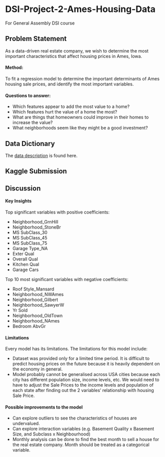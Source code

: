 # DSI-Project-2-Ames-Housing-Data
For General Assembly DSI course

## Problem Statement
As a data-driven real estate company, we wish to determine the most important characteristics that affect housing prices in Ames, Iowa.

#### Method: 
To fit a regression model to determine the important determinants of Ames housing sale prices, and identify the most important variables.

#### Questions to answer:
- Which features appear to add the most value to a home?
- Which features hurt the value of a home the most?
- What are things that homeowners could improve in their homes to increase the value?
- What neighborhoods seem like they might be a good investment?

## Data Dictionary

The [data description](http://jse.amstat.org/v19n3/decock/DataDocumentation.txt) is found here.

## Kaggle Submission



## Discussion

#### Key Insights

Top significant variables with positive coefficients:
- Neighborhood_GrnHill
- Neighborhood_StoneBr
- MS SubClass_30
- MS SubClass_45
- MS SubClass_75
- Garage Type_NA
- Exter Qual
- Overall Qual
- Kitchen Qual
- Garage Cars

Top 10 most significant variables with negative coefficients: 
- Roof Style_Mansard
- Neighborhood_NWAmes
- Neighborhood_Gilbert
- Neighborhood_SawyerW
- Yr Sold
- Neighborhood_OldTown
- Neighborhood_NAmes
- Bedroom AbvGr

#### Limitations 
Every model has its limitations. The limitations for this model include:
- Dataset was provided only for a limited time period. It is difficult to predict housing prices on the future because it is heavily dependent on the economy in general.
- Model probably cannot be generalised across USA cities because each city has different population size, income levels, etc. We would need to have to adjust the Sale Prices to the income levels and population of each state after finding out the 2 variables’ relationship with housing Sale Price.

#### Possible improvements to the model
- Can explore outliers to see the characteristics of houses are undervalued.
- Can explore interaction variables (e.g. Basement Quality x Basement Size, and Subclass x Neighbourhood)
- Monthly analysis can be done to find the best month to sell a house for the real estate company. Month should be treated as a categorical variable.
